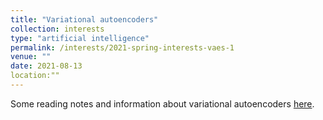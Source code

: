 ```yaml
---
title: "Variational autoencoders"
collection: interests
type: "artificial intelligence"
permalink: /interests/2021-spring-interests-vaes-1
venue: ""
date: 2021-08-13
location:""
---
```


Some reading notes and information about variational autoencoders <a href="https://mzufferey.github.io/VAEs/">here</a>.


